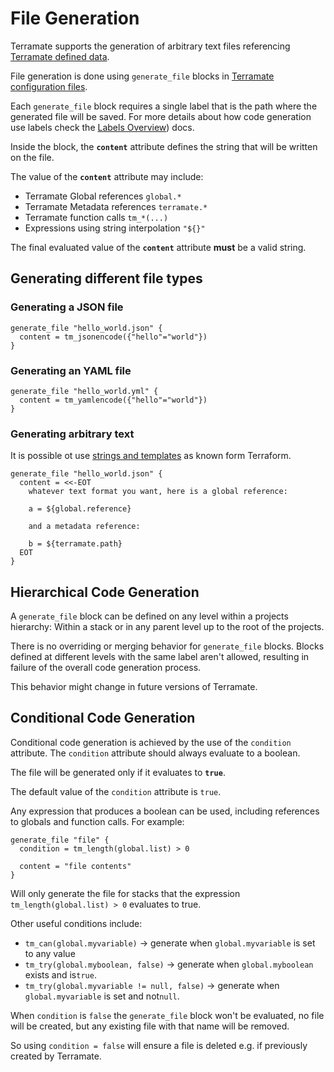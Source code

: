 # File Generation

Terramate supports the generation of arbitrary text files referencing
[Terramate defined data](../sharing-data.md).

File generation is done using `generate_file`
blocks in [Terramate configuration files](../config-overview.md).

Each `generate_file` block requires a single label that is the path
where the generated file will be saved.
For more details about how code generation use labels check the [Labels Overview](overview.md#labels)) docs.

Inside the block, the **`content`** attribute defines the string that will be
written on the file.

The value of the **`content`** attribute may include:

- Terramate Global references `global.*`
- Terramate Metadata references `terramate.*`
- Terramate function calls `tm_*(...)`
- Expressions using string interpolation `"${}"`

The final evaluated value of the **`content`** attribute **must** be a valid string.

## Generating different file types

### Generating a JSON file

```hcl
generate_file "hello_world.json" {
  content = tm_jsonencode({"hello"="world"})
}
```

### Generating an YAML file

```hcl
generate_file "hello_world.yml" {
  content = tm_yamlencode({"hello"="world"})
}
```

### Generating arbitrary text

It is possible ot use [strings and templates](https://www.terraform.io/language/expressions/strings#strings-and-templates) as known form Terraform.

```hcl
generate_file "hello_world.json" {
  content = <<-EOT
    whatever text format you want, here is a global reference:

    a = ${global.reference}

    and a metadata reference:

    b = ${terramate.path}
  EOT
}
```

## Hierarchical Code Generation

A `generate_file` block can be defined on any level within a projects hierarchy:
Within a stack or in any parent level up to the root of the projects.

There is no overriding or merging behavior for `generate_file` blocks.
Blocks defined at different levels with the same label aren't allowed, resulting
in failure of the overall code generation process.

This behavior might change in future versions of Terramate.

## Conditional Code Generation

Conditional code generation is achieved by the use of the `condition` attribute.
The `condition` attribute should always evaluate to a boolean.

The file will be generated only if it evaluates to **`true`**.

The default value of the `condition` attribute is `true`.

Any expression that produces a boolean can be used, including references
to globals and function calls. For example:

```hcl
generate_file "file" {
  condition = tm_length(global.list) > 0

  content = "file contents"
}
```

Will only generate the file for stacks that the expression
`tm_length(global.list) > 0` evaluates to true.

Other useful conditions include:

- `tm_can(global.myvariable)` -> generate when `global.myvariable` is set to any value
- `tm_try(global.myboolean, false)` -> generate when `global.myboolean` exists and is`true`.
- `tm_try(global.myvariable != null, false)` -> generate when `global.myvariable` is set and not`null`.

When `condition` is `false` the `generate_file` block won't be evaluated, no file will be created, but any existing file with that name will be removed.

So using `condition = false` will ensure a file is deleted e.g. if previously created by Terramate.

